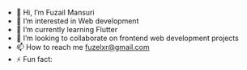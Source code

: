 - 👋 Hi, I’m Fuzail Mansuri
- 👀 I’m interested in Web development
- 🌱 I’m currently learning Flutter
- 💞️ I’m looking to collaborate on frontend web development projects
- 📫 How to reach me fuzelxr@gmail.com
- ⚡ Fun fact: 

<!---
fuz3l/fuz3l is a ✨ special ✨ repository because its `README.md` (this file) appears on your GitHub profile.
You can click the Preview link to take a look at your changes.
--->
